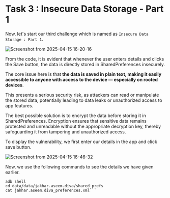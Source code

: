 # Task 3 : Insecure Data Storage - Part 1

Now, let's start our third challenge which is named as `Insecure Data Storage : Part 1`.

![Screenshot from 2025-04-15 16-20-16](https://github.com/user-attachments/assets/46463639-bbeb-45c9-a317-c3b457378efe)

From the code, it is evident that whenever the user enters details and clicks the Save button, the data is directly stored in SharedPreferences insecurely.

The core issue here is that **the data is saved in plain text, making it easily accessible to anyone with access to the device — especially on rooted devices**. 

This presents a serious security risk, as attackers can read or manipulate the stored data, potentially leading to data leaks or unauthorized access to app features.

The best possible solution is to encrypt the data before storing it in SharedPreferences. Encryption ensures that sensitive data remains protected and unreadable without the appropriate decryption key, thereby safeguarding it from tampering and unauthorized access.

To display the vulnerability, we first enter our details in the app and click save button.

![Screenshot from 2025-04-15 16-46-32](https://github.com/user-attachments/assets/b6ca7a27-9680-4af6-bd84-26938ecaaabd)

Now, we use the following commands to see the details we have given earlier.

```
adb shell
cd data/data/jakhar.aseem.diva/shared_prefs
cat jakhar.aseem.diva_preferences.xml```




